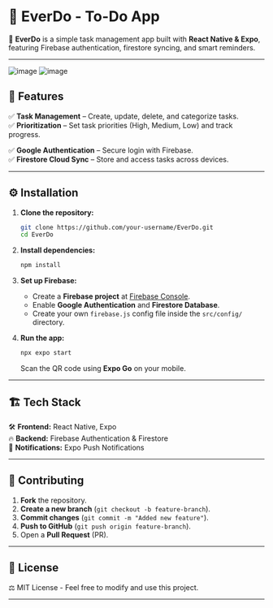 
# 📌 **EverDo - To-Do App**  
🚀 **EverDo** is a simple task management app built with **React Native & Expo**, featuring Firebase authentication, firestore syncing, and smart reminders.  

---
![image](https://github.com/user-attachments/assets/ec63d904-e9e1-424d-9ac1-e3ec03ed3cbc) ![image](https://github.com/user-attachments/assets/7f932f2c-2e84-4e08-8704-1b9e15c6a91f)

## 🎯 **Features**
✅ **Task Management** – Create, update, delete, and categorize tasks.  
✅ **Prioritization** – Set task priorities (High, Medium, Low) and track progress.

✅ **Google Authentication** – Secure login with Firebase.  
✅ **Firestore Cloud Sync** – Store and access tasks across devices.  

---

## ⚙️ **Installation**
1. **Clone the repository:**  
   ```sh
   git clone https://github.com/your-username/EverDo.git
   cd EverDo
   ```
2. **Install dependencies:**  
   ```sh
   npm install
   ```
3. **Set up Firebase:**  
   - Create a **Firebase project** at [Firebase Console](https://console.firebase.google.com/).  
   - Enable **Google Authentication** and **Firestore Database**.  
   - Create your own `firebase.js` config file inside the `src/config/` directory.  

4. **Run the app:**  
   ```sh
   npx expo start
   ```
   Scan the QR code using **Expo Go** on your mobile.

---

## 🏗 **Tech Stack**
🛠 **Frontend:** React Native, Expo  
🔥 **Backend:** Firebase Authentication & Firestore  
🔔 **Notifications:** Expo Push Notifications  

---

## 🤝 **Contributing**
1. **Fork** the repository.  
2. **Create a new branch** (`git checkout -b feature-branch`).  
3. **Commit changes** (`git commit -m "Added new feature"`).  
4. **Push to GitHub** (`git push origin feature-branch`).  
5. Open a **Pull Request** (PR).  

---

## 📜 **License**
⚖️ MIT License - Feel free to modify and use this project.  

---

